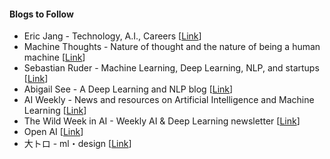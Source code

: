 #### Blogs to Follow

- Eric Jang - Technology, A.I., Careers [[Link](http://blog.evjang.com)]
- Machine Thoughts - Nature of thought and the nature of being a human machine [[Link](https://machinethoughts.wordpress.com/about/)]
- Sebastian Ruder - Machine Learning, Deep Learning, NLP, and startups [[Link](http://ruder.io/#open)]
- Abigail See - A Deep Learning and NLP blog [[Link](http://www.abigailsee.com)]
- AI Weekly - News and resources on Artificial Intelligence and Machine Learning [[Link](http://aiweekly.co)]
- The Wild Week in AI - Weekly AI & Deep Learning newsletter [[Link](https://www.getrevue.co/profile/wildml/)]
- Open AI [[Link](https://blog.openai.com)]
- 大トロ - ml・design [[Link](http://blog.otoro.net/archive.html)]